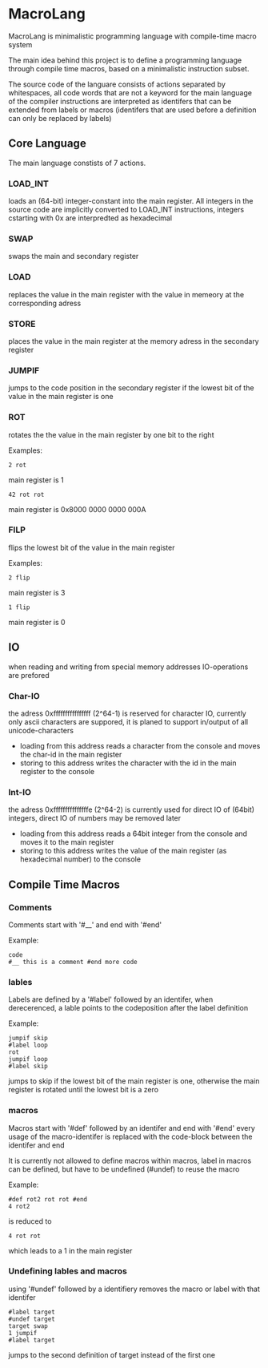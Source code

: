 # MacroLang
MacroLang is minimalistic programming language with compile-time macro system

The main idea behind this project is to define a programming language through compile time macros, based on a minimalistic instruction subset.

The source code of the languare consists of actions separated by whitespaces, all code words that are not a keyword for the main language of the compiler instructions are interpreted as identifers that can be extended from labels or macros (identifers that are used before a definition can only be replaced by labels)

## Core Language
The main language constists of 7 actions.
### LOAD_INT
loads an (64-bit) integer-constant into the main register. 
All integers in the source code are implicitly converted to LOAD_INT instructions,
integers cstarting with 0x are interpredted as hexadecimal

### SWAP
swaps the main and secondary register

### LOAD
replaces the value in the main register with the value in memeory at the corresponding adress

### STORE
places the value in the main register at the memory adress in the secondary register

### JUMPIF
jumps to the code position in the secondary register if the lowest bit of the value in the main register is one

### ROT
rotates the the value in the main register by one bit to the right

Examples:
```
2 rot
```
main register is 1

```
42 rot rot
```
main register is 0x8000 0000 0000 000A

### FILP
flips the lowest bit of the value in the main register

Examples:
```
2 flip
```
main register is 3

```
1 flip
```
main register is 0

## IO
when reading and writing from special memory addresses IO-operations are prefored
### Char-IO
the adress 0xffffffffffffffff (2^64-1) is reserved for character IO,
currently only ascii characters are suppored, 
it is planed to support in/output of all unicode-characters 

- loading from this address reads a character from the console and moves the char-id in the main register
- storing to this address writes the character with the id in the main register to the console

### Int-IO
the adress 0xfffffffffffffffe (2^64-2) is currently used for direct IO of (64bit) integers,
direct IO of numbers may be removed later

- loading from this address reads a 64bit integer from the console and moves it to the main register
- storing to this address writes the value of the main register (as hexadecimal number) to the console


## Compile Time Macros

### Comments
Comments start with '#__' and end with '#end'

Example:
```
code 
#__ this is a comment #end more code
```

### lables
Labels are defined by a '#label' followed by an identifer, 
when derecerenced, a lable points to the codeposition after the label definition

Example:
```
jumpif skip
#label loop
rot
jumpif loop
#label skip
```
jumps to skip if the lowest bit of the main register is one, 
otherwise the main register is rotated until the lowest bit is a zero

### macros
Macros start with '#def' followed by an identifer and end with '#end'
every usage of the macro-identifer is replaced with the code-block between the identifer and end

It is currently not allowed to define macros within macros, label in macros can be defined, but have to be undefined (#undef)
to reuse the macro

Example:

```
#def rot2 rot rot #end
4 rot2
```
is reduced to 
```
4 rot rot
```
which leads to a 1 in the main register

### Undefining lables and macros
using '#undef' followed by a identifiery removes the macro or label with that identifer
```
#label target
#undef target
target swap
1 jumpif
#label target
```
jumps to the second definition of target instead of the first one
	

